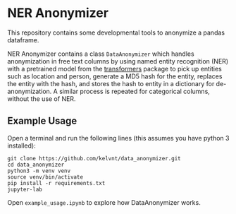 # NER Anonymizer
This repository contains some developmental tools to anonymize a pandas dataframe.

NER Anonymizer contains a class `DataAnonymizer` which handles anonymization in free text columns by using named entity recognition (NER) with a pretrained model from the [transformers](https://huggingface.co/transformers/) package to pick up entities such as location and person, generate a MD5 hash for the entity, replaces the entity with the hash, and stores the hash to entity in a dictionary for de-anonymization. A similar process is repeated for categorical columns, without the use of NER.

## Example Usage
Open a terminal and run the following lines (this assumes you have python 3 installed):

    git clone https://github.com/kelvnt/data_anonymizer.git
    cd data_anonymizer
    python3 -m venv venv
    source venv/bin/activate
    pip install -r requirements.txt
    jupyter-lab

Open `example_usage.ipynb` to explore how DataAnonymizer works.
